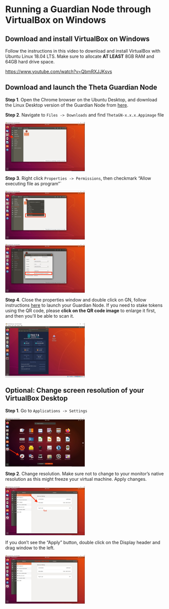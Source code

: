 # Running a Guardian Node through VirtualBox on Windows

## Download and install VirtualBox on Windows

Follow the instructions in this video to download and install VirtualBox with Ubuntu Linux 18.04 LTS. Make sure to allocate **AT LEAST** 8GB RAM and 64GB hard drive space.

https://www.youtube.com/watch?v=QbmRXJJKsvs

## Download and launch the Theta Guardian Node

**Step 1**. Open the Chrome browser on the Ubuntu Desktop, and download the Linux Desktop version of the Guardian Node from [here](https://api.thetatoken.org/downloads/guardian-node/linux).

**Step 2**. Navigate to `Files -> Downloads` and find `ThetaGN-x.x.x.Appimage` file

<a href="url"><img src="./images/vb_download_GN.JPG" align="center" height="50%" width="50%" ></a>

**Step 3**. Right click `Properties -> Permissions`, then checkmark “Allow executing file as 
program”`

<a href="url"><img src="./images/vb_GN_properties.JPG" align="center" height="50%" width="50%" ></a>

<a href="url"><img src="./images/vb_GN_allow_execution.JPG" align="center" height="50%" width="50%" ></a>

**Step 4**. Close the properties window and double click on GN, follow instructions [here](./GUI.md#install-and-launch-the-guardian-node) to launch your Guardian Node. If you need to stake tokens using the QR code, please **click on the QR code image** to enlarge it first, and then you'll be able to scan it.

<a href="url"><img src="./images/vb_GN_launched.JPG" align="center" height="50%" width="50%" ></a>

## Optional: Change screen resolution of your VirtualBox Desktop

**Step 1**. Go to `Applications -> Settings`

<a href="url"><img src="./images/vb_settings.JPG" align="center" height="50%" width="50%" ></a>

**Step 2**. Change resolution. Make sure not to change to your monitor’s native resolution as this might freeze your virtual machine. Apply changes.

<a href="url"><img src="./images/vb_display_resolution.JPG" align="center" height="50%" width="50%" ></a>

If you don’t see the “Apply” button, double click on the Display header and drag window to the left. 

<a href="url"><img src="./images/vb_display.JPG" align="center" height="50%" width="50%" ></a>




